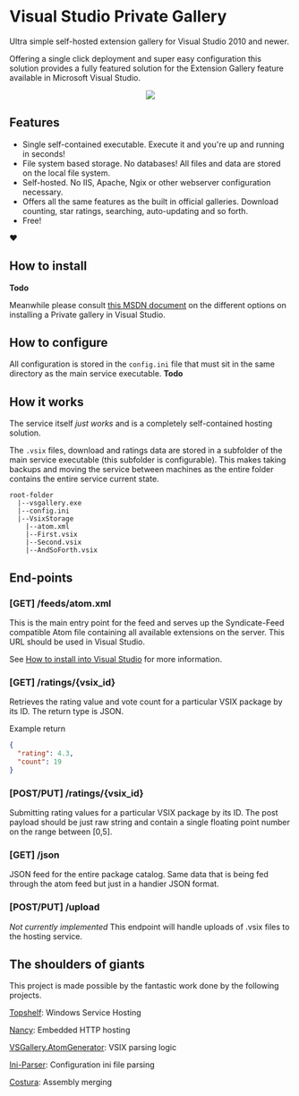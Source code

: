 # Visual Studio Private Gallery

Ultra simple self-hosted extension gallery for Visual Studio 2010 and newer. 

Offering a single click deployment and super easy configuration this solution provides a fully featured solution for the Extension Gallery feature available in Microsoft Visual Studio.

<p align="center">
  <img src="https://raw.githubusercontent.com/sverrirs/vsgallery/master/img/extension-manager-01.png" />
</p>

## Features

* Single self-contained executable. Execute it and you're up and running in seconds!
* File system based storage. No databases! All files and data are stored on the local file system.
* Self-hosted. No IIS, Apache, Ngix or other webserver configuration necessary.
* Offers all the same features as the built in official galleries. Download counting, star ratings, searching, auto-updating and so forth.
* Free!

:heart:

## How to install

__Todo__

Meanwhile please consult [this MSDN document](https://msdn.microsoft.com/en-us/library/hh266746.aspx) on the different options on installing a Private gallery in Visual Studio.

## How to configure
All configuration is stored in the `config.ini` file that must sit in the same directory as the main service executable.
__Todo__

## How it works
The service itself _just works_ and is a completely self-contained hosting solution.

The `.vsix` files, download and ratings data are stored in a subfolder of the main service executable (this subfolder is configurable). This makes taking backups and moving the service between machines as the entire folder contains the entire service current state.

```
root-folder
  |--vsgallery.exe
  |--config.ini
  |--VsixStorage
    |--atom.xml
    |--First.vsix
	|--Second.vsix
	|--AndSoForth.vsix
```

## End-points

### [GET] /feeds/atom.xml
This is the main entry point for the feed and serves up the Syndicate-Feed compatible Atom file containing all available extensions on the server. This URL should be used in Visual Studio.

See [How to install into Visual Studio](#howtoinstall) for more information.

### [GET] /ratings/{vsix_id}
Retrieves the rating value and vote count for a particular VSIX package by its ID. The return type is JSON.

Example return

``` json
{
  "rating": 4.3,
  "count": 19
}
```

### [POST/PUT] /ratings/{vsix_id}
Submitting rating values for a particular VSIX package by its ID. The post payload should be just raw string and contain a single floating point number on the range between [0,5].

### [GET] /json
JSON feed for the entire package catalog. Same data that is being fed through the atom feed but just in a handier JSON format.

### [POST/PUT] /upload
_Not currently implemented_
This endpoint will handle uploads of .vsix files to the hosting service.

## The shoulders of giants

This project is made possible by the fantastic work done by the following projects.

[Topshelf](https://github.com/Topshelf/Topshelf): Windows Service Hosting

[Nancy](https://github.com/NancyFx/Nancy): Embedded HTTP hosting

[VSGallery.AtomGenerator](https://github.com/garrettpauls/VSGallery.AtomGenerator): VSIX parsing logic

[Ini-Parser](https://github.com/rickyah/ini-parser): Configuration ini file parsing

[Costura](https://github.com/Fody/Costura/): Assembly merging
